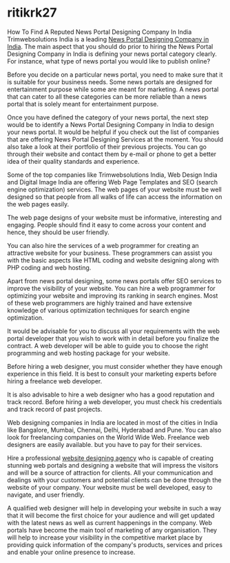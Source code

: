 # ritikrk27
How To Find A Reputed News Portal Designing Company In India
Trimwebsolutions India is a leading [News Portal Designing Company in India](https://traffictail.com/news-portal-development-company/). The main aspect that you should do prior to hiring the News Portal Designing Company in India is defining your news portal category clearly. For instance, what type of news portal you would like to publish online?

Before you decide on a particular news portal, you need to make sure that it is suitable for your business needs. Some news portals are designed for entertainment purpose while some are meant for marketing. A news portal that can cater to all these categories can be more reliable than a news portal that is solely meant for entertainment purpose.

Once you have defined the category of your news portal, the next step would be to identify a News Portal Designing Company in India to design your news portal. It would be helpful if you check out the list of companies that are offering News Portal Designing Services at the moment. You should also take a look at their portfolio of their previous projects. You can go through their website and contact them by e-mail or phone to get a better idea of their quality standards and experience.

Some of the top companies like Trimwebsolutions India, Web Design India and Digital Image India are offering Web Page Templates and SEO (search engine optimization) services. The web pages of your website must be well designed so that people from all walks of life can access the information on the web pages easily.

The web page designs of your website must be informative, interesting and engaging. People should find it easy to come across your content and hence, they should be user friendly.

You can also hire the services of a web programmer for creating an attractive website for your business. These programmers can assist you with the basic aspects like HTML coding and website designing along with PHP coding and web hosting.

Apart from news portal designing, some news portals offer SEO services to improve the visibility of your website. You can hire a web programmer for optimizing your website and improving its ranking in search engines. Most of these web programmers are highly trained and have extensive knowledge of various optimization techniques for search engine optimization.

It would be advisable for you to discuss all your requirements with the web portal developer that you wish to work with in detail before you finalize the contract. A web developer will be able to guide you to choose the right programming and web hosting package for your website.

Before hiring a web designer, you must consider whether they have enough experience in this field. It is best to consult your marketing experts before hiring a freelance web developer.

It is also advisable to hire a web designer who has a good reputation and track record. Before hiring a web developer, you must check his credentials and track record of past projects.

Web designing companies in India are located in most of the cities in India like Bangalore, Mumbai, Chennai, Delhi, Hyderabad and Pune. You can also look for freelancing companies on the World Wide Web. Freelance web designers are easily available. but you have to pay for their services.

Hire a professional [website designing agency](https://traffictail.com/) who is capable of creating stunning web portals and designing a website that will impress the visitors and will be a source of attraction for clients. All your communication and dealings with your customers and potential clients can be done through the website of your company. Your website must be well developed, easy to navigate, and user friendly.

A qualified web designer will help in developing your website in such a way that it will become the first choice for your audience and will get updated with the latest news as well as current happenings in the company. Web portals have become the main tool of marketing of any organisation. They will help to increase your visibility in the competitive market place by providing quick information of the company's products, services and prices and enable your online presence to increase.

